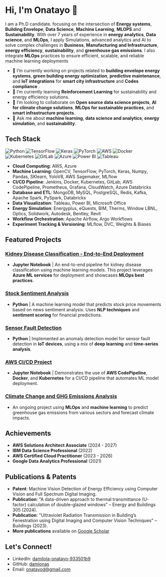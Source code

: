 
# Hi, I'm Onatayo 👋

I am a Ph.D candidate. focusing on the intersection of **Energy systems**, **Building Envelope**, **Data Science**, **Machine Learning**, **MLOPS** and **Sustainability**. With over 7 years of experience in **energy analytics**, **Data science**, and **MLOps**, I apply Simulations, advanced analytics and AI to solve complex challenges in **Business**, **Manufacturing and Infrastructure**,  **energy efficiency**, **sustainability**, and **greenhouse gas emissions**. I also integrate **MLOps** practices to ensure efficient, scalable, and reliable machine learning deployments

- 🔭 I’m currently working on projects related to **building envelope energy systems**, **green building energy optimization**, **predictive maintenance**, and **IoT integrations** for **smart city infrastructure** and **Codes compliance** .
- 🌱 I’m currently learning **Reinforcement Learning** for sustainability and energy efficiency solutions.
- 👯 I’m looking to collaborate on **Open source data science projects**, **AI for climate change solutions**, **MLOps for sustainable practices**, and **smart infrastructure projects**.
- 💬 Ask me about **machine learning**, **data science and analytics**, **energy simulation**, and **sustainability**.


## Tech Stack

![Python](https://img.shields.io/badge/Python-3776AB?style=for-the-badge&logo=python&logoColor=white)
![TensorFlow](https://img.shields.io/badge/TensorFlow-FF6F00?style=for-the-badge&logo=tensorflow&logoColor=white)
![Keras](https://img.shields.io/badge/Keras-D00000?style=for-the-badge&logo=keras&logoColor=white)
![PyTorch](https://img.shields.io/badge/PyTorch-EE4C2C?style=for-the-badge&logo=pytorch&logoColor=white)
![AWS](https://img.shields.io/badge/AWS-232F3E?style=for-the-badge&logo=amazon-aws&logoColor=white)
![Docker](https://img.shields.io/badge/Docker-2496ED?style=for-the-badge&logo=docker&logoColor=white)
![Kubernetes](https://img.shields.io/badge/Kubernetes-326CE5?style=for-the-badge&logo=kubernetes&logoColor=white)
![GitLab](https://img.shields.io/badge/GitLab-FCA121?style=for-the-badge&logo=gitlab&logoColor=white)
![Azure](https://img.shields.io/badge/Azure-0078D4?style=for-the-badge&logo=microsoft-azure&logoColor=white)
![Power BI](https://img.shields.io/badge/PowerBI-F2C811?style=for-the-badge&logo=power-bi&logoColor=black)
![Tableau](https://img.shields.io/badge/Tableau-E97627?style=for-the-badge&logo=tableau&logoColor=white)

- **Cloud Computing**: AWS, Azure
- **Machine Learning**: OpenCV, TensorFlow, PyTorch, Keras, Numpy, Pandas, SKlearn, YoloV8, AWS Sagemaker, MLflow
- **CI/CD Pipeline**: Jenkins, Docker, Kubernetes, GitLab, AWS CodePipeline, Prometheus, Grafana, CloudWatch, Azure Databricks
- **Database and ETL**: MongoDB, MySQL, PostgreSQL, Redis, Kafka, Apache Spark, PySpark, Databricks
- **Data Visualization**: Tableau, Power BI, Microsoft Office
- **Energy Simulation**: Energyplus, eQuests, BIM, Therms, Window LBNL, Optics, Solidwork, Autodesk, Bentley, Revit
- **Workflow Orchestration**: Apache Airflow, Argo Workflows
- **Experiment Tracking & Versioning**: MLflow, DVC, Weights & Biases

## Featured Projects

### [Kidney Disease Classification - End-to-End Deployment](https://github.com/damionas/Kidney-disease-classification-End-to-End-deployment)
- **Jupyter Notebook** | An end-to-end pipeline for kidney disease classification using machine learning models. This project leverages **Azure ML services** for deployment and showcases **MLOps best practices**.

### [Stock Sentiment Analysis](https://github.com/damionas/Stock-sentiment-analysis)
- **Python** | A machine learning model that predicts stock price movements based on news sentiment analysis. Uses **NLP techniques** and **sentiment scoring** for financial predictions.

### [Sensor Fault Detection](https://github.com/damionas/Sensor-Fault-detection)
- **Python** | Implemented an anomaly detection model for sensor fault detection in **IoT devices**, using a mix of **deep learning** and **time-series analysis**.

### [AWS CI/CD Project](https://github.com/damionas/AWS-CI-CD-Project)
- **Jupyter Notebook** | Demonstrates the use of **AWS CodePipeline**, **Docker**, and **Kubernetes** for a CI/CD pipeline that automates ML model deployment.

### [Climate Change and GHG Emissions Analysis](#)
- An ongoing project using **MLOps** and **machine learning** to predict greenhouse gas emissions from various sectors and forecast climate impacts.

## Achievements

- **AWS Solutions Architect Associate** (2024 - 2027)
- **IBM Data Science Professional** (2022)
- **AWS Certified Cloud Practitioner** (2023 - 2026)
- **Google Data Analytics Professional** (2021)

## Publications & Patents
- **Patent**: Machine Vision Detection of Energy Efficiency using Computer Vision and Full Spectrum Digital Imaging.
- **Publication**: "A data-driven approach to thermal transmittance (U-factor) calculation of double-glazed windows" – Energy and Buildings 305 (2024).
- **Publication**: "Ultraviolet Radiation Transmission in Building’s Fenestration using Digital Imaging and Computer Vision Techniques" – Buildings (2023).
- **More publications** available on [Google Scholar](https://scholar.google.com/citations?user=-47QQjYAAAAJ&hl=en)

## Let's Connect!

- LinkedIn: [damilola-onatayo-933501b9](https://www.linkedin.com/in/damilola-onatayo-933501b9/)
- GitHub: [damionas](https://github.com/damionas)
- Email: [onatayod@gmail.com](mailto:onatayod@gmail.com)

